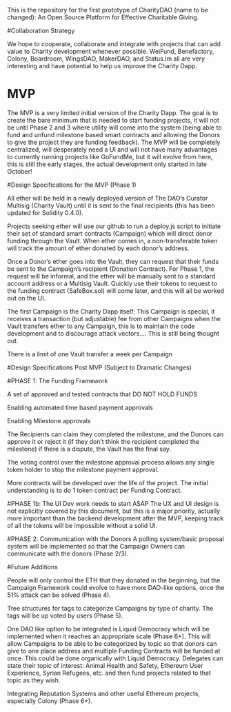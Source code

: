 This is the repository for the first prototype of CharityDAO (name to be changed): An Open Source Platform for Effective Charitable Giving.


#Collaboration Strategy

We hope to cooperate, collaborate and integrate with projects that can add value to Charity development whenever possible. WeiFund, Benefactory, Colony, Boardroom, WingsDAO, MakerDAO, and Status.im all are very interesting and have potential to help us improve the Charity Dapp.


# MVP


The MVP is a very limited initial version of the Charity Dapp. The goal is to create the bare minimum that is needed to start funding projects, it will not be until Phase 2 and 3 where utility will come into the system (being able to fund and unfund milestone based smart contracts and allowing the Donors to give the project they are funding feedback). The MVP will be completely centralized, will desperately need a UI and will not have many advantages to currently running projects like GoFundMe, but it will evolve from here, this is still the early stages, the actual development only started in late October!




#Design Specifications for the MVP (Phase 1)


All ether will be held in a newly deployed version of The DAO’s Curator Multisig (Charity Vault) until it is sent to the final recipients (this has been updated for Solidity 0.4.0). 


Projects seeking ether will use our github to run a deploy.js script to initiate their set of standard smart contracts (Campaign) which will direct donor funding through the Vault. When ether comes in, a non-transferable token will track the amount of ether donated by each donor’s address. 


Once a Donor’s ether goes into the Vault, they can request that their funds be sent to the Campaign’s recipient (Donation Contract). For Phase 1, the request will be informal, and the ether will be manually sent to a standard account address or a Multisig Vault. Quickly use their tokens to request to the funding contract (SafeBox.sol) will come later, and this will all be worked out on the UI.


The first Campaign is the Charity Dapp itself: This Campaign is special, it receives a transaction (but adjustable) fee from other Campaigns when the Vault transfers ether to any Campaign, this is to maintain the code development and to discourage attack vectors…. This is still being thought out.


There is a limit of one Vault transfer a week per Campaign


#Design Specifications Post MVP (Subject to Dramatic Changes)


#PHASE 1: The Funding Framework 

A set of approved and tested contracts that DO NOT HOLD FUNDS

Enabling automated time based payment approvals

Enabling Milestone approvals 

The Recipients can claim they completed the milestone, and the Donors can approve it or reject it (if they don’t think the recipient completed the milestone) if there is a dispute, the Vault has the final say.

The voting control over the milestone approval process allows any single token holder to stop the milestone payment approval.

More contracts will be developed over the life of the project.
The initial understanding is to do 1 token contract per Funding Contract. 


#PHASE 1b: The UI Dev work needs to start ASAP
The UX and UI design is not explicitly covered by this document, but this is a major priority, actually more important than the backend development after the MVP, keeping track of all the tokens will be impossible without a solid UI.


#PHASE 2: Communication with the Donors 
A polling system/basic proposal system will be implemented so that the Campaign Owners can communicate with the donors (Phase 2/3).


#Future Additions


People will only control the ETH that they donated in the beginning, but the Campaign Framework could evolve to have more DAO-like options, once the 51% attack can be solved (Phase 4).


Tree structures for tags to categorize Campaigns by type of charity. The tags will be up voted by users (Phase 5).


One DAO like option to be integrated is Liquid Democracy which will be implemented when it reaches an appropriate scale (Phase 6+). This will allow Campaigns to be able to be categorized by topic so that donors can give to one place address and multiple Funding Contracts will be funded at once. This could be done organically with Liquid Democracy. Delegates can state their topic of interest: Animal Health and Safety, Ethereum User Experience, Syrian Refugees, etc. and then fund projects related to that topic as they wish.


Integrating Reputation Systems and other useful Ethereum projects, especially Colony (Phase 6+). 
